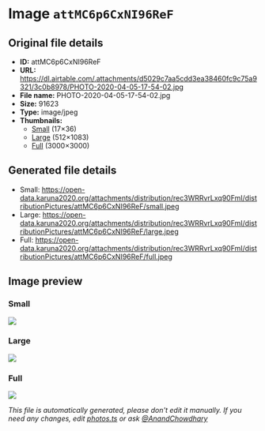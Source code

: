 # Image `attMC6p6CxNI96ReF`

## Original file details

- **ID:** attMC6p6CxNI96ReF
- **URL:** https://dl.airtable.com/.attachments/d5029c7aa5cdd3ea38460fc9c75a9321/3c0b8978/PHOTO-2020-04-05-17-54-02.jpg
- **File name:** PHOTO-2020-04-05-17-54-02.jpg
- **Size:** 91623
- **Type:** image/jpeg
- **Thumbnails:**
  - [Small](https://dl.airtable.com/.attachmentThumbnails/d45ea25865a0b5f25a98598a2e228f52/9255759c) (17×36)
  - [Large](https://dl.airtable.com/.attachmentThumbnails/c4405cca756d252572e5917059d307f9/85f54943) (512×1083)
  - [Full](https://dl.airtable.com/.attachmentThumbnails/827b2f6bdf4008d1b07e9f64667b6a6c/a15506c2) (3000×3000)

## Generated file details

- Small: https://open-data.karuna2020.org/attachments/distribution/rec3WRRvrLxq90FmI/distributionPictures/attMC6p6CxNI96ReF/small.jpeg
- Large: https://open-data.karuna2020.org/attachments/distribution/rec3WRRvrLxq90FmI/distributionPictures/attMC6p6CxNI96ReF/large.jpeg
- Full: https://open-data.karuna2020.org/attachments/distribution/rec3WRRvrLxq90FmI/distributionPictures/attMC6p6CxNI96ReF/full.jpeg

## Image preview

### Small

![](https://open-data.karuna2020.org/attachments/distribution/rec3WRRvrLxq90FmI/distributionPictures/attMC6p6CxNI96ReF/small.jpeg)

### Large

![](https://open-data.karuna2020.org/attachments/distribution/rec3WRRvrLxq90FmI/distributionPictures/attMC6p6CxNI96ReF/large.jpeg)

### Full

![](https://open-data.karuna2020.org/attachments/distribution/rec3WRRvrLxq90FmI/distributionPictures/attMC6p6CxNI96ReF/full.jpeg)

_This file is automatically generated, please don't edit it manually. If you need any changes, edit [photos.ts](/photos.ts) or ask [@AnandChowdhary](https://github.com/AnandChowdhary)_
